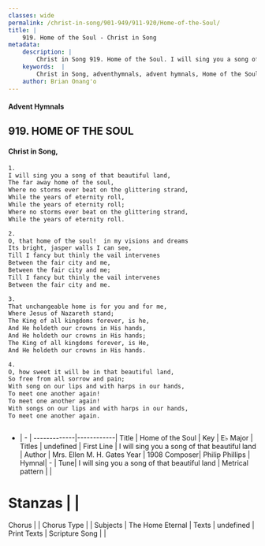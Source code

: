 ```yaml
---
classes: wide
permalink: /christ-in-song/901-949/911-920/Home-of-the-Soul/
title: |
    919. Home of the Soul - Christ in Song
metadata:
    description: |
        Christ in Song 919. Home of the Soul. I will sing you a song of that beautiful land, The far away home of the soul, Where no storms ever beat on the glittering strand, While the years of eternity roll, While the years of eternity roll; Where no storms ever beat on the glittering strand, While the years of eternity roll.
    keywords:  |
        Christ in Song, adventhymnals, advent hymnals, Home of the Soul, I will sing you a song of that beautiful land. 
    author: Brian Onang'o
---
```


#### Advent Hymnals
## 919. HOME OF THE SOUL
####  Christ in Song,

```txt
1.
I will sing you a song of that beautiful land,
The far away home of the soul,
Where no storms ever beat on the glittering strand,
While the years of eternity roll,
While the years of eternity roll;
Where no storms ever beat on the glittering strand,
While the years of eternity roll.

2.
O, that home of the soul!  in my visions and dreams
Its bright, jasper walls I can see,
Till I fancy but thinly the vail intervenes
Between the fair city and me,
Between the fair city and me;
Till I fancy but thinly the vail intervenes
Between the fair city and me.

3.
That unchangeable home is for you and for me,
Where Jesus of Nazareth stand;
The King of all kingdoms forever, is he,
And He holdeth our crowns in His hands,
And He holdeth our crowns in His hands;
The King of all kingdoms forever, is He,
And He holdeth our crowns in His hands.

4.
O, how sweet it will be in that beautiful land,
So free from all sorrow and pain;
With song on our lips and with harps in our hands,
To meet one another again!
To meet one another again!
With songs on our lips and with harps in our hands,
To meet one another again.



```

- |   -  |
-------------|------------|
Title | Home of the Soul |
Key | E♭ Major |
Titles | undefined |
First Line | I will sing you a song of that beautiful land |
Author | Mrs. Ellen M. H. Gates
Year | 1908
Composer| Philip Phillips |
Hymnal|  - |
Tune| I will sing you a song of that beautiful land |
Metrical pattern | |
# Stanzas |  |
Chorus |  |
Chorus Type |  |
Subjects | The Home Eternal |
Texts | undefined |
Print Texts | 
Scripture Song |  |
    
